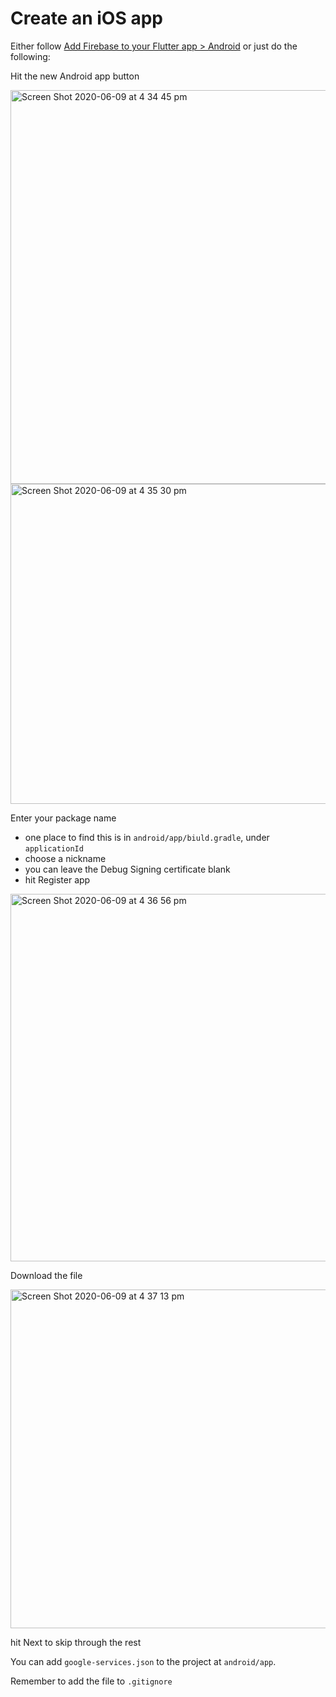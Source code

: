 # Create an iOS app

Either follow [Add Firebase to your Flutter app > Android](https://firebase.google.com/docs/flutter/setup?platform=android) or just do the following: 

Hit the new Android app button 

<img width="630" alt="Screen Shot 2020-06-09 at 4 34 45 pm" src="https://user-images.githubusercontent.com/1059276/84125509-fd921800-aa7f-11ea-8f9a-d5cb7107543d.png">
<img width="512" alt="Screen Shot 2020-06-09 at 4 35 30 pm" src="https://user-images.githubusercontent.com/1059276/84125520-fff47200-aa7f-11ea-8a5d-c3f89e0c3255.png">

Enter your package name
- one place to find this is in `android/app/biuld.gradle`, under `applicationId` 
- choose a nickname 
- you can leave the Debug Signing certificate blank 
- hit Register app

<img width="588" alt="Screen Shot 2020-06-09 at 4 36 56 pm" src="https://user-images.githubusercontent.com/1059276/84125528-0256cc00-aa80-11ea-8a6c-9bbc8fa02372.png">

Download the file 

<img width="542" alt="Screen Shot 2020-06-09 at 4 37 13 pm" src="https://user-images.githubusercontent.com/1059276/84125544-0682e980-aa80-11ea-8633-19893f2e7128.png">

hit Next to skip through the rest 

You can add `google-services.json` to the project at `android/app`.

Remember to add the file to `.gitignore` 
